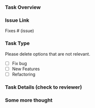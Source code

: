 ### Task Overview

### Issue Link

Fixes # (issue)

### Task Type

Please delete options that are not relevant.

- [ ] Fix bug
- [ ] New Features
- [ ] Refactoring

### Task Details (check to reviewer)

### Some more thought
